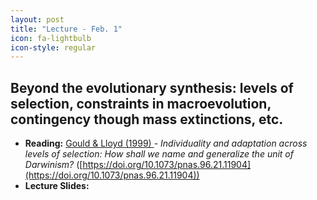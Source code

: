 ```yaml
---
layout: post
title: "Lecture - Feb. 1"
icon: fa-lightbulb
icon-style: regular
---
```


## Beyond the evolutionary synthesis: levels of selection, constraints in macroevolution, contingency though mass extinctions, etc. 


* **Reading:** [Gould & Lloyd (1999) <i class="fas fa-file-pdf"></i>](https://www.pnas.org/content/pnas/96/21/11904.full.pdf) - _Individuality and adaptation across levels of
selection: How shall we name and generalize
the unit of Darwinism?_ ([https://doi.org/10.1073/pnas.96.21.11904](https://doi.org/10.1073/pnas.96.21.11904))
* **Lecture Slides:** [<i class="fas fa-chalkboard-teacher"></i>](https://eeob-macroevolution.github.io/course-documents/lecture-slides/04-EvolSynthesis-MacroExtensions.pdf)
